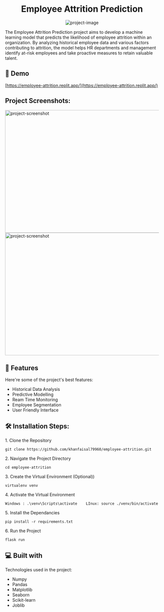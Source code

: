 <h1 align="center" id="title">Employee Attrition Prediction</h1>

<p align="center"><img src="https://socialify.git.ci/khanfaisal79960/employee-attrition/image?description=1&descriptionEditable=A%20Predictive%20Analysis%20of%20Employee%20Attrition&language=1&name=1&owner=1&pattern=Circuit%20Board&theme=Light" alt="project-image"></p>

<p id="description">The Employee Attrition Prediction project aims to develop a machine learning model that predicts the likelihood of employee attrition within an organization. By analyzing historical employee data and various factors contributing to attrition, the model helps HR departments and management identify at-risk employees and take proactive measures to retain valuable talent.</p>

<h2>🚀 Demo</h2>

[https://employee-attrition.replit.app/](https://employee-attrition.replit.app/)

<h2>Project Screenshots:</h2>

<img src="https://i.ibb.co/b3QwQsZ/Screenshot-2024-03-07-175630.png" alt="project-screenshot" width="640" height="400/">

<img src="https://i.ibb.co/6Fx8Zg3/Screenshot-2024-03-07-175641.png" alt="project-screenshot" width="640" height="400/">

  
  
<h2>🧐 Features</h2>

Here're some of the project's best features:

*   Historical Data Analysis
*   Predictive Modelling
*   Ream Time Monitoring
*   Employee Segmentation
*   User Friendly Interface

<h2>🛠️ Installation Steps:</h2>

<p>1. Clone the Repository</p>

```
git clone https://github.com/khanfaisal79960/employee-attrition.git
```

<p>2. Navigate the Project Directory</p>

```
cd employee-attrition
```

<p>3. Create the Virtual Environment (Optional))</p>

```
virtualenv venv
```

<p>4. Activate the Virtual Environment</p>

```
Windows : .\venv\Scripts\activate    LInux: source ./venv/bin/activate
```

<p>5. Install the Dependancies</p>

```
pip install -r requirements.txt
```

<p>6. Run the Project</p>

```
flask run
```

  
  
<h2>💻 Built with</h2>

Technologies used in the project:

*   Numpy
*   Pandas
*   Matplotlib
*   Seaborn
*   Scikit-learn
*   Joblib
